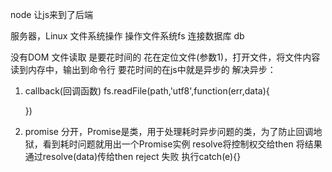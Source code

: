 node 让js来到了后端

服务器，Linux
文件系统操作 操作文件系统fs
连接数据库 db

没有DOM
文件读取 是要花时间的 花在定位文件(参数1)，打开文件，将文件内容读到内存中，输出到命令行
要花时间的在js中就是异步的
解决异步：
1. callback(回调函数)
    fs.readFile(path,'utf8',function(err,data){

    })
2. promise
    分开，Promise是类，用于处理耗时异步问题的类，为了防止回调地狱，看到耗时问题就用出一个Promise实例
    resolve将控制权交给then 将结果通过resolve(data)传给then
    reject 失败 执行catch(e){}
